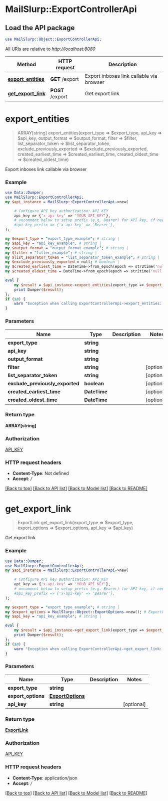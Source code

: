 # MailSlurp::ExportControllerApi

## Load the API package
```perl
use MailSlurp::Object::ExportControllerApi;
```

All URIs are relative to *http://localhost:8080*

Method | HTTP request | Description
------------- | ------------- | -------------
[**export_entities**](ExportControllerApi#export_entities) | **GET** /export | Export inboxes link callable via browser
[**get_export_link**](ExportControllerApi#get_export_link) | **POST** /export | Get export link


# **export_entities**
> ARRAY[string] export_entities(export_type => $export_type, api_key => $api_key, output_format => $output_format, filter => $filter, list_separator_token => $list_separator_token, exclude_previously_exported => $exclude_previously_exported, created_earliest_time => $created_earliest_time, created_oldest_time => $created_oldest_time)

Export inboxes link callable via browser

### Example 
```perl
use Data::Dumper;
use MailSlurp::ExportControllerApi;
my $api_instance = MailSlurp::ExportControllerApi->new(

    # Configure API key authorization: API_KEY
    api_key => {'x-api-key' => 'YOUR_API_KEY'},
    # uncomment below to setup prefix (e.g. Bearer) for API key, if needed
    #api_key_prefix => {'x-api-key' => 'Bearer'},
);

my $export_type = "export_type_example"; # string | 
my $api_key = "api_key_example"; # string | 
my $output_format = "output_format_example"; # string | 
my $filter = "filter_example"; # string | 
my $list_separator_token = "list_separator_token_example"; # string | 
my $exclude_previously_exported = null; # boolean | 
my $created_earliest_time = DateTime->from_epoch(epoch => str2time('null')); # DateTime | 
my $created_oldest_time = DateTime->from_epoch(epoch => str2time('null')); # DateTime | 

eval { 
    my $result = $api_instance->export_entities(export_type => $export_type, api_key => $api_key, output_format => $output_format, filter => $filter, list_separator_token => $list_separator_token, exclude_previously_exported => $exclude_previously_exported, created_earliest_time => $created_earliest_time, created_oldest_time => $created_oldest_time);
    print Dumper($result);
};
if ($@) {
    warn "Exception when calling ExportControllerApi->export_entities: $@\n";
}
```

### Parameters

Name | Type | Description  | Notes
------------- | ------------- | ------------- | -------------
 **export_type** | **string**|  | 
 **api_key** | **string**|  | 
 **output_format** | **string**|  | 
 **filter** | **string**|  | [optional] 
 **list_separator_token** | **string**|  | [optional] 
 **exclude_previously_exported** | **boolean**|  | [optional] 
 **created_earliest_time** | **DateTime**|  | [optional] 
 **created_oldest_time** | **DateTime**|  | [optional] 

### Return type

**ARRAY[string]**

### Authorization

[API_KEY](../README#API_KEY)

### HTTP request headers

 - **Content-Type**: Not defined
 - **Accept**: */*

[[Back to top]](#) [[Back to API list]](../README#documentation-for-api-endpoints) [[Back to Model list]](../README#documentation-for-models) [[Back to README]](../README)

# **get_export_link**
> ExportLink get_export_link(export_type => $export_type, export_options => $export_options, api_key => $api_key)

Get export link

### Example 
```perl
use Data::Dumper;
use MailSlurp::ExportControllerApi;
my $api_instance = MailSlurp::ExportControllerApi->new(

    # Configure API key authorization: API_KEY
    api_key => {'x-api-key' => 'YOUR_API_KEY'},
    # uncomment below to setup prefix (e.g. Bearer) for API key, if needed
    #api_key_prefix => {'x-api-key' => 'Bearer'},
);

my $export_type = "export_type_example"; # string | 
my $export_options = MailSlurp::Object::ExportOptions->new(); # ExportOptions | 
my $api_key = "api_key_example"; # string | 

eval { 
    my $result = $api_instance->get_export_link(export_type => $export_type, export_options => $export_options, api_key => $api_key);
    print Dumper($result);
};
if ($@) {
    warn "Exception when calling ExportControllerApi->get_export_link: $@\n";
}
```

### Parameters

Name | Type | Description  | Notes
------------- | ------------- | ------------- | -------------
 **export_type** | **string**|  | 
 **export_options** | [**ExportOptions**](ExportOptions)|  | 
 **api_key** | **string**|  | [optional] 

### Return type

[**ExportLink**](ExportLink)

### Authorization

[API_KEY](../README#API_KEY)

### HTTP request headers

 - **Content-Type**: application/json
 - **Accept**: */*

[[Back to top]](#) [[Back to API list]](../README#documentation-for-api-endpoints) [[Back to Model list]](../README#documentation-for-models) [[Back to README]](../README)

